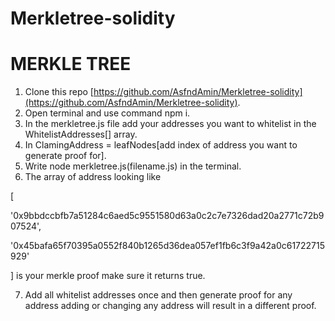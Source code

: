 # Merkletree-solidity

# MERKLE TREE

1. Clone this repo [https://github.com/AsfndAmin/Merkletree-solidity](https://github.com/AsfndAmin/Merkletree-solidity).
2. Open terminal and use command npm i.
3. In the merkletree.js file add your addresses you want to whitelist in the WhitelistAddresses[] array.
4. In ClamingAddress = leafNodes[add index of address you want to generate proof for].
5. Write node merkletree.js(filename.js) in the terminal.
6. The array of address looking like

[

 '0x9bbdccbfb7a51284c6aed5c9551580d63a0c2c7e7326dad20a2771c72b907524',

 '0x45bafa65f70395a0552f840b1265d36dea057ef1fb6c3f9a42a0c61722715929'

]  is your merkle proof make sure it returns true.

7. Add all whitelist addresses once and then generate proof for any address adding or changing any address will result in a different proof.
